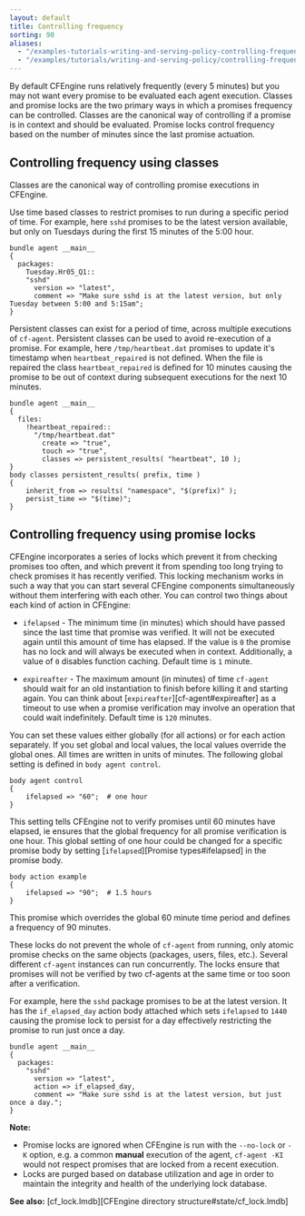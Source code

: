 ```yaml
---
layout: default
title: Controlling frequency
sorting: 90
aliases:
  - "/examples-tutorials-writing-and-serving-policy-controlling-frequency.html"
  - "/examples/tutorials/writing-and-serving-policy/controlling-frequency"
---
```


By default CFEngine runs relatively frequently (every 5 minutes) but you may not
want every promise to be evaluated each agent execution. Classes and promise
locks are the two primary ways in which a promises frequency can be controlled.
Classes are the canonical way of controlling if a promise is in context and
should be evaluated. Promise locks control frequency based on the number of
minutes since the last promise actuation.

## Controlling frequency using classes

Classes are the canonical way of controlling promise executions in CFEngine.

Use time based classes to restrict promises to run during a specific period of time. For example, here `sshd` promises to be the latest version available, but only on Tuesdays during the first 15 minutes of the 5:00 hour.

```cf3
bundle agent __main__
{
  packages:
    Tuesday.Hr05_Q1::
    "sshd"
      version => "latest",
      comment => "Make sure sshd is at the latest version, but only Tuesday between 5:00 and 5:15am";
}
```

Persistent classes can exist for a period of time, across multiple executions of
`cf-agent`. Persistent classes can be used to avoid re-execution of a promise.
For example, here `/tmp/heartbeat.dat` promises to update it's timestamp when
`heartbeat_repaired` is not defined. When the file is repaired the class
`heartbeat_repaired` is defined for 10 minutes causing the promise to be out of
context during subsequent executions for the next 10 minutes.

```cf3
bundle agent __main__
{
  files:
    !heartbeat_repaired::
      "/tmp/heartbeat.dat"
        create => "true",
        touch => "true",
        classes => persistent_results( "heartbeat", 10 );
}
body classes persistent_results( prefix, time )
{
    inherit_from => results( "namespace", "$(prefix)" );
    persist_time => "$(time)";
}
```

## Controlling frequency using promise locks

CFEngine incorporates a series of locks which prevent it from checking
promises too often, and which prevent it from spending too long trying to
check promises it has recently verified. This locking mechanism works in such
a way that you can start several CFEngine components simultaneously without
them interfering with each other. You can control two things about each kind
of action in CFEngine:

- `ifelapsed` - The minimum time (in minutes) which should have passed since the
  last time that promise was verified. It will not be executed again until this
  amount of time has elapsed. If the value is `0` the promise has no lock and
  will always be executed when in context. Additionally, a value of `0` disables
  function caching. Default time is `1` minute.

- `expireafter` - The maximum amount (in minutes) of time `cf-agent` should wait
  for an old instantiation to finish before killing it and starting again. You
  can think about [`expireafter`][cf-agent#expireafter] as a timeout to use when
  a promise verification may involve an operation that could wait indefinitely.
  Default time is `120` minutes.

You can set these values either globally (for all actions) or for each action
separately. If you set global and local values, the local values override the
global ones. All times are written in units of minutes. The following global
setting is defined in `body agent control`.

```cf3
body agent control
{
    ifelapsed => "60";	# one hour
}
```

This setting tells CFEngine not to verify promises until 60 minutes have
elapsed, ie ensures that the global frequency for all promise verification is
one hour. This global setting of one hour could be changed for a specific
promise body by setting [`ifelapsed`][Promise types#ifelapsed] in the promise body.

```cf3
body action example
{
    ifelapsed => "90";	# 1.5 hours
}
```

This promise which overrides the global 60 minute time period and defines a
frequency of 90 minutes.

These locks do not prevent the whole of `cf-agent` from running, only
atomic promise checks on the same objects (packages, users, files,
etc.). Several different `cf-agent` instances can run concurrently.
The locks ensure that promises will not be verified by two cf-agents
at the same time or too soon after a verification.

For example, here the `sshd` package promises to be at the latest version. It
has the `if_elapsed_day` action body attached which sets `ifelapsed` to `1440`
causing the promise lock to persist for a day effectively restricting the
promise to run just once a day.

```cf3
bundle agent __main__
{
  packages:
    "sshd"
      version => "latest",
      action => if_elapsed_day,
      comment => "Make sure sshd is at the latest version, but just once a day.";
}
```

**Note:**

- Promise locks are ignored when CFEngine is run with the `--no-lock` or `-K`
  option, e.g. a common **manual** execution of the agent, `cf-agent -KI` would
  not respect promises that are locked from a recent execution.
- Locks are purged based on database utilization and age in order to maintain
  the integrity and health of the underlying lock database.

**See also:** [cf_lock.lmdb][CFEngine directory structure#state/cf_lock.lmdb]

